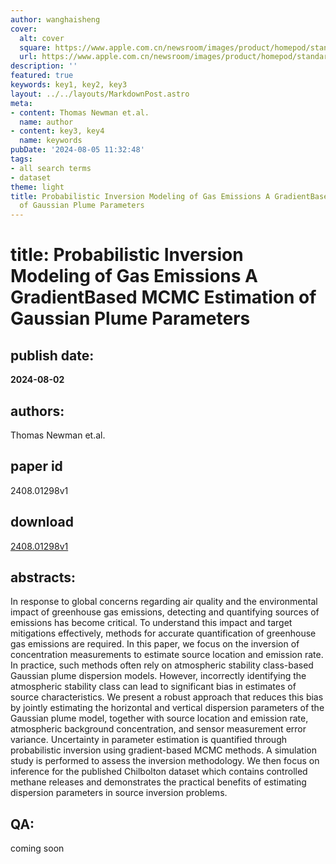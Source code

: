 ```yaml
---
author: wanghaisheng
cover:
  alt: cover
  square: https://www.apple.com.cn/newsroom/images/product/homepod/standard/Apple-HomePod-hero-230118_big.jpg.large_2x.jpg
  url: https://www.apple.com.cn/newsroom/images/product/homepod/standard/Apple-HomePod-hero-230118_big.jpg.large_2x.jpg
description: ''
featured: true
keywords: key1, key2, key3
layout: ../../layouts/MarkdownPost.astro
meta:
- content: Thomas Newman et.al.
  name: author
- content: key3, key4
  name: keywords
pubDate: '2024-08-05 11:32:48'
tags:
- all search terms
- dataset
theme: light
title: Probabilistic Inversion Modeling of Gas Emissions A GradientBased MCMC Estimation
  of Gaussian Plume Parameters
---
```


# title: Probabilistic Inversion Modeling of Gas Emissions A GradientBased MCMC Estimation of Gaussian Plume Parameters 
## publish date: 
**2024-08-02** 
## authors: 
  Thomas Newman et.al. 
## paper id
2408.01298v1
## download
[2408.01298v1](http://arxiv.org/abs/2408.01298v1)
## abstracts:
In response to global concerns regarding air quality and the environmental impact of greenhouse gas emissions, detecting and quantifying sources of emissions has become critical. To understand this impact and target mitigations effectively, methods for accurate quantification of greenhouse gas emissions are required. In this paper, we focus on the inversion of concentration measurements to estimate source location and emission rate. In practice, such methods often rely on atmospheric stability class-based Gaussian plume dispersion models. However, incorrectly identifying the atmospheric stability class can lead to significant bias in estimates of source characteristics. We present a robust approach that reduces this bias by jointly estimating the horizontal and vertical dispersion parameters of the Gaussian plume model, together with source location and emission rate, atmospheric background concentration, and sensor measurement error variance. Uncertainty in parameter estimation is quantified through probabilistic inversion using gradient-based MCMC methods. A simulation study is performed to assess the inversion methodology. We then focus on inference for the published Chilbolton dataset which contains controlled methane releases and demonstrates the practical benefits of estimating dispersion parameters in source inversion problems.
## QA:
coming soon
